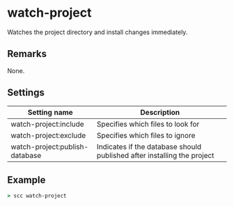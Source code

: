 watch-project
=============
Watches the project directory and install changes immediately.

Remarks
-------
None.

Settings
--------
| Setting name                   | Description                                                             | 
|--------------------------------|-------------------------------------------------------------------------|
| watch-project:include          | Specifies which files to look for                                       |
| watch-project:exclude          | Specifies which files to ignore                                         |
| watch-project:publish-database | Indicates if the database should published after installing the project |

Example
-------
```cmd
> scc watch-project
```